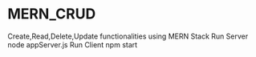 # MERN_CRUD
Create,Read,Delete,Update functionalities using MERN Stack
Run Server
node appServer.js
Run Client
npm start
